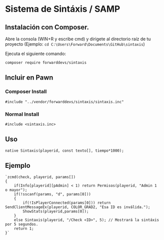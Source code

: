 # Sistema de Sintáxis / SAMP

## Instalación con Composer.

Abre la consola (WIN+R y escribe cmd) y dirigete al directorio raíz de tu proyecto (Ejemplo: `cd C:\Users\Forward\Documents\GitHub\sintaxis`)

Ejecuta el siguiente comando:

`composer require forwarddevs/sintaxis`

## Incluir en Pawn
### Composer Install
`#include "../vendor/forwarddevs/sintaxis/sintaxis.inc"`

### Normal Install
`#include <sintaxis.inc>`

## Uso

`native Sintaxis(playerid, const texto[], tiempo*1000);`

## Ejemplo

	`zcmd(check, playerid, params[])
    {
        if(Info[playerid][pAdmin] < 1) return Permisos(playerid, "Admin 1 o mayor");
        if(!sscanf(params, "d", params[0]))
        {
            if(!IsPlayerConnected(params[0])) return SendClientMessageEx(playerid, COLOR_GRAD2, "Esa ID es inválida.");
            ShowStats(playerid,params[0]);
        }
        else Sintaxis(playerid, "/Check <ID>", 5); // Mostrará la sintáxis por 5 segundos.
        return 1;
    }`